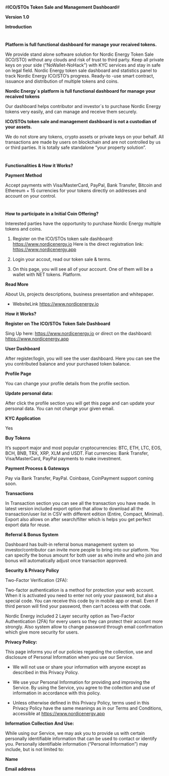 #
#**ICO/STOs Token Sale and Management Dashboard**#


**Version 1.0**




**Introduction**
#

**Platform is full functional dashboard for manage your recaived tokens.**

We provide stand alone software solution for Nordic Energy Token Sale (ICO/STO) without any clouds and risk of trust to third party. Keep all private keys on your side (“NoWallet-NoHack”) with KYC services and stay in safe on legal field. Nordic Energy token sale dashboard and statistics panel to track Nordic Energy ICO/STO’s progress. Ready-to -use smart contract, issuance and distribution of multiple tokens and coins.



**Nordic Energy´s platform is full functional dashboard for manage your recaived tokens**

Our dashboard helps contributor and investor´s to purchase Nordic Energy tokens very easily, and can manage and receive them securely.



**ICO/STOs token sale and management dashboard is not a custodian of your assets.** 

We do not store any tokens, crypto assets or private keys on your behalf. All transactions are made by users on blockchain and are not controlled by us or third parties. It is totally safe standalone “your property solution”.
#


**Functionalities & How it Works?**



**Payment Method**

Accept payments with Visa/MasterCard, PayPal, Bank Transfer, Bitcoin and Ethereum + 15 currencies for your tokens directly on addresses and account on your control.
#



**How to participate in a Initial Coin Offering?**

Interested parties have the opportunity to purchase Nordic Energy multiple tokens and coins.

1. Register on the ICO/STOs token sale dashboard: https://www.nordicenergy.io Here is the direct registration link: https://www.nordicenergy.app

2. Login your accout, read our token sale & terms.

3. On this page, you will see all of your account. One of them will be a wallet with NET tokens.
Platform.



**Read More**

About Us, projects descriptions, business presentation and whitepaper.

- WebsiteLink https://www.nordicenergy.io 



**How it Works?**


**Register on The ICO/STOs Token Sale Dashboard**

Sing Up here: https://www.nordicenergy.io or direct on the dashboard: https://www.nordicenergy.app



**User Dashboard**

After register/login, you will see the user dashboard. Here you can see the you contributed balance and your purchased token balance.



**Profile Page**

You can change your profile details from the profile section.



**Update personal data:**

After click the profile section you will get this page and can update your personal data. You can not change your given email.



**KYC Application**

Yes


**Buy Tokens**

It’s support major and most popular cryptocurrencies: BTC, ETH, LTC, EOS, BCH, BNB, TRX, XRP, XLM and USDT. Fiat currencies: Bank Transfer, Visa/MasterCard, PayPal payments to make investment.



**Payment Process & Gateways**

Pay via Bank Transfer, PayPal. Coinbase, CoinPayment support coming soon.



**Transactions**

In Transaction section you can see all the transaction you have made. In latest version included export option that allow to download all the transaction/user list in CSV with different edition (Entire, Compact, Minimal). Export also allows on after search/filter which is helps you get perfect export data for reuse.



**Referral & Bonus System**

Dashboard has built-in referral bonus management system so investor/contributor can invite more people to bring into our platform. You can specify the bonus amount for both user as who invite and who join and bonus will automatically adjust once transaction approved.



**Security & Privacy Policy**

Two-Factor Verification (2FA):

Two-factor authentication is a method for protection your web account. When it is activated you need to enter not only your password, but also a special code. You can receive this code by in mobile app or email. Even if third person will find your password, then can’t access with that code.

Nordic Energy included 2 Layer security option as Two-Factor Authentication (2FA) for every users so they can protect their account more strongly. Also system allow to change password through email confirmation which give more security for users.



**Privacy Policy:**

This page informs you of our policies regarding the collection, use and disclosure of Personal Information when you use our Service.

- We will not use or share your information with anyone except as described in this Privacy Policy.

- We use your Personal Information for providing and improving the Service. By using the Service, you agree to the collection and use of information in accordance with this policy.

- Unless otherwise defined in this Privacy Policy, terms used in this Privacy Policy have the same meanings as in our Terms and Conditions, accessible at https://www.nordicenergy.app



**Information Collection And Use:**

While using our Service, we may ask you to provide us with certain personally identifiable information that can be used to contact or identify you. Personally identifiable information (“Personal Information”) may include, but is not limited to:


**Name**

**Email address**
#
